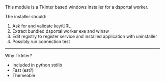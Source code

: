 This module is a TkInter based windows installer for a dsportal worker.

The installer should:

1. Ask for and validate key/URL
2. Extract bundled dsportal worker exe and winsw
3. Edit registry to register service and installed application with uninstaller
4. Possibly run connection test


-----


Why TkInter?

* Included in python stdlib
* Fast (est?)
* Themeable
